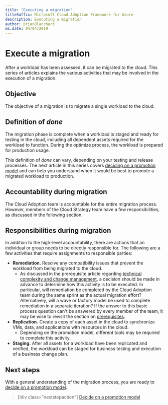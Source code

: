 ```yaml
---
title: "Executing a migration"
titleSuffix: Microsoft Cloud Adoption Framework for Azure
description: Executing a migration
author: BrianBlanchard
ms.date: 04/04/2019
---
```


# Execute a migration

After a workload has been assessed, it can be migrated to the cloud. This series of articles explains the various activities that may be involved in the execution of a migration.

## Objective

The objective of a migration is to migrate a single workload to the cloud.

## Definition of *done*

The migration phase is complete when a workload is staged and ready for testing in the cloud, including all dependent assets required for the workload to function. During the optimize process, the workload is prepared for production usage.

This definition of *done* can vary, depending on your testing and release processes. The next article in this series covers [deciding on a promotion model](./promotion-models.md) and can help you understand when it would be best to promote a migrated workload to production.

## Accountability during migration

The Cloud Adoption team is accountable for the entire migration process. However, members of the Cloud Strategy team have a few responsibilities, as discussed in the following section.

## Responsibilities during migration

In addition to the high-level accountability, there are actions that an individual or group needs to be directly responsible for. The following are a few activities that require assignments to responsible parties:

- **Remediation.** Resolve any compatibility issues that prevent the workload from being migrated to the cloud.
  - As discussed in the prerequisite article regarding [technical complexity and change management](../prerequisites/technical-complexity.md), a decision should be made in advance to determine how this activity is to be executed. In particular, will remediation be completed by the Cloud Adoption team during the same sprint as the actual migration effort? Alternatively, will a wave or factory model be used to complete remediation in a separate iteration? If the answer to this basic process question can't be answered by every member of the team, it may be wise to revisit the section on [prerequisites](../prerequisites/index.md).
- **Replication.** Create a copy of each asset in the cloud to synchronize VMs, data, and applications with resources in the cloud.
  - Depending on the promotion model, different tools may be required to complete this activity.
- **Staging.** After all assets for a workload have been replicated and verified, the workload can be staged for business testing and execution of a business change plan.

## Next steps

With a general understanding of the migration process, you are ready to [decide on a promotion model](./promotion-models.md).

> [!div class="nextstepaction"]
> [Decide on a promotion model](./promotion-models.md)